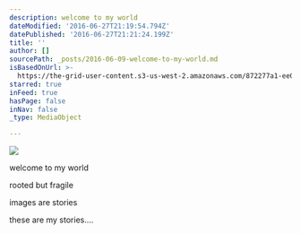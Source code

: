 ```yaml
---
description: welcome to my world
dateModified: '2016-06-27T21:19:54.794Z'
datePublished: '2016-06-27T21:21:24.199Z'
title: ''
author: []
sourcePath: _posts/2016-06-09-welcome-to-my-world.md
isBasedOnUrl: >-
  https://the-grid-user-content.s3-us-west-2.amazonaws.com/872277a1-ee0f-4146-8e29-1268e2f72b0d.jpg
starred: true
inFeed: true
hasPage: false
inNav: false
_type: MediaObject

---
```

![](https://the-grid-user-content.s3-us-west-2.amazonaws.com/872277a1-ee0f-4146-8e29-1268e2f72b0d.jpg)

welcome to my world

rooted but fragile

images are stories

these are my stories....